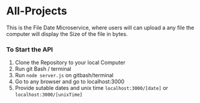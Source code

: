 # All-Projects

This is the File Date Microservice, where users will can upload a any file the computer will display the Size of the file in bytes.

### To Start the API
1. Clone the Repository to your local Computer
2. Run git Bash / terminal
3. Run `node server.js` on gitbash/terminal
4. Go to any browser and go to localhost:3000
5. Provide sutable dates and unix time `localhost:3000/[date]` or `localhost:3000/[unixTime]` 